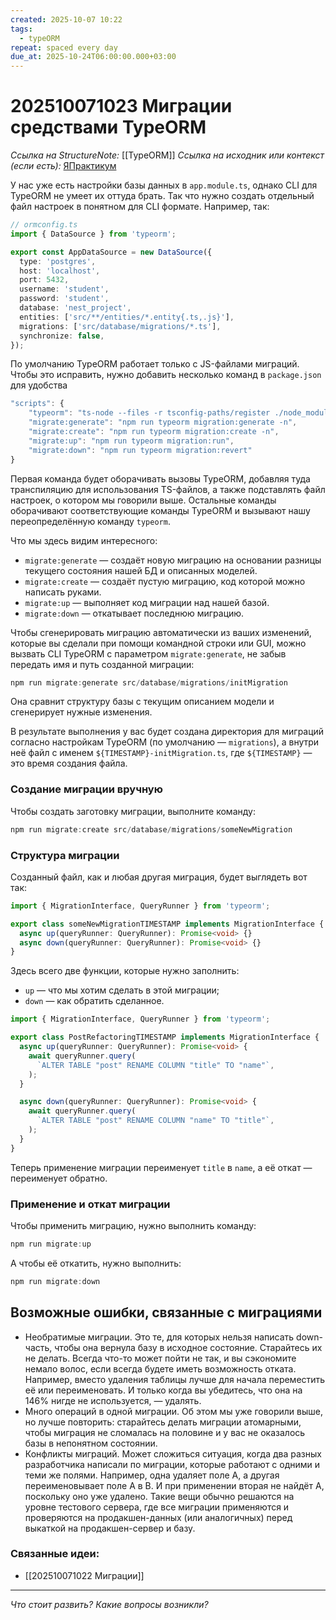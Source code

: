 ```yaml
---
created: 2025-10-07 10:22
tags:
  - typeORM
repeat: spaced every day
due_at: 2025-10-24T06:00:00.000+03:00
---
```

# 202510071023 Миграции средствами TypeORM

*Ссылка на StructureNote:* [[TypeORM]]
*Ссылка на исходник или контекст (если есть):* [ЯПрактикум](https://practicum.yandex.ru/learn/backend-nodejs/courses/a4214ab0-2146-4152-b90e-651bf4c7ca5e/sprints/564244/topics/104f2765-a9c9-4617-8a5e-f21b675cf9b3/lessons/1a33d1dc-5929-45e0-98a4-01974cd651dc/)

У нас уже есть настройки базы данных в `app.module.ts`, однако CLI для TypeORM не умеет их оттуда брать. Так что нужно создать отдельный файл настроек в понятном для CLI формате. Например, так:

```ts
// ormconfig.ts
import { DataSource } from 'typeorm';

export const AppDataSource = new DataSource({
  type: 'postgres',
  host: 'localhost',
  port: 5432,
  username: 'student',
  password: 'student',
  database: 'nest_project',
  entities: ['src/**/entities/*.entity{.ts,.js}'],
  migrations: ['src/database/migrations/*.ts'],
  synchronize: false,
});
```

По умолчанию TypeORM работает только с JS-файлами миграций. Чтобы это исправить, нужно добавить несколько команд в `package.json` для удобства

```ts
"scripts": {
    "typeorm": "ts-node --files -r tsconfig-paths/register ./node_modules/typeorm/cli.js --dataSource ormconfig.ts",
    "migrate:generate": "npm run typeorm migration:generate -n",
    "migrate:create": "npm run typeorm migration:create -n",
    "migrate:up": "npm run typeorm migration:run",
    "migrate:down": "npm run typeorm migration:revert"
}
```

Первая команда будет оборачивать вызовы TypeORM, добавляя туда транспиляцию для использования TS-файлов, а также подставлять файл настроек, о котором мы говорили выше. Остальные команды оборачивают соответствующие команды TypeORM и вызывают нашу переопределённую команду `typeorm`.

Что мы здесь видим интересного:

- `migrate:generate` — создаёт новую миграцию на основании разницы текущего состояния нашей БД и описанных моделей.
- `migrate:create` — создаёт пустую миграцию, код которой можно написать руками.
- `migrate:up` — выполняет код миграции над нашей базой.
- `migrate:down` — откатывает последнюю миграцию.

Чтобы сгенерировать миграцию автоматически из ваших изменений, которые вы сделали при помощи командной строки или GUI, можно вызвать CLI TypeORM c параметром `migrate:generate`, не забыв передать имя и путь созданной миграции:

```ts
npm run migrate:generate src/database/migrations/initMigration
```

Она сравнит структуру базы с текущим описанием модели и сгенерирует нужные изменения.

В результате выполнения у вас будет создана директория для миграций согласно настройкам TypeORM (по умолчанию — `migrations`), а внутри неё файл с именем `${TIMESTAMP}-initMigration.ts`, где `${TIMESTAMP}` — это время создания файла.

### Создание миграции вручную

Чтобы создать заготовку миграции, выполните команду:

```ts
npm run migrate:create src/database/migrations/someNewMigration
```

### Структура миграции

Созданный файл, как и любая другая миграция, будет выглядеть вот так:

```ts
import { MigrationInterface, QueryRunner } from 'typeorm';

export class someNewMigrationTIMESTAMP implements MigrationInterface {
  async up(queryRunner: QueryRunner): Promise<void> {}
  async down(queryRunner: QueryRunner): Promise<void> {}
}
```

Здесь всего две функции, которые нужно заполнить:

- `up` — что мы хотим сделать в этой миграции;
- `down` — как обратить сделанное.

```ts
import { MigrationInterface, QueryRunner } from 'typeorm';

export class PostRefactoringTIMESTAMP implements MigrationInterface {
  async up(queryRunner: QueryRunner): Promise<void> {
    await queryRunner.query(
      `ALTER TABLE "post" RENAME COLUMN "title" TO "name"`,
    );
  }

  async down(queryRunner: QueryRunner): Promise<void> {
    await queryRunner.query(
      `ALTER TABLE "post" RENAME COLUMN "name" TO "title"`,
    );
  }
}
```

Теперь применение миграции переименует `title` в `name`, а её откат — переименует обратно.

### Применение и откат миграции

Чтобы применить миграцию, нужно выполнить команду:

```ts
npm run migrate:up
```

А чтобы её откатить, нужно выполнить:

```ts
npm run migrate:down
```

## Возможные ошибки, связанные с миграциями

- Необратимые миграции. Это те, для которых нельзя написать down-часть, чтобы она вернула базу в исходное состояние. Старайтесь их не делать. Всегда что-то может пойти не так, и вы сэкономите немало волос, если всегда будете иметь возможность отката. Например, вместо удаления таблицы лучше для начала переместить её или переименовать. И только когда вы убедитесь, что она на 146% нигде не используется, — удалять.
- Много операций в одной миграции. Об этом мы уже говорили выше, но лучше повторить: старайтесь делать миграции атомарными, чтобы миграция не сломалась на половине и у вас не оказалось базы в непонятном состоянии.
- Конфликты миграций. Может сложиться ситуация, когда два разных разработчика написали по миграции, которые работают с одними и теми же полями. Например, одна удаляет поле A, а другая переименовывает поле A в B. И при применении вторая не найдёт A, поскольку оно уже удалено. Такие вещи обычно решаются на уровне тестового сервера, где все миграции применяются и проверяются на продакшен-данных (или аналогичных) перед выкаткой на продакшен-сервер и базу.

### Связанные идеи:

* [[202510071022 Миграции]]

---

*Что стоит развить? Какие вопросы возникли?*
